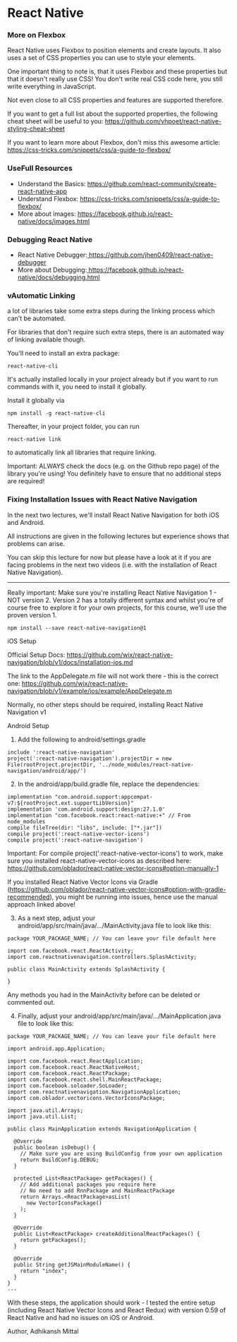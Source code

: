 # React Native

### More on Flexbox

React Native uses Flexbox to position elements and create layouts. It also uses a set of CSS properties you can use to style your elements.

One important thing to note is, that it uses Flexbox and these properties but that it doesn't really use CSS! You don't write real CSS code here, you still write everything in JavaScript.

Not even close to all CSS properties and features are supported therefore.

If you want to get a full list about the supported properties, the following cheat sheet will be useful to you: <a href="https://github.com/vhpoet/react-native-styling-cheat-sheet">https://github.com/vhpoet/react-native-styling-cheat-sheet</a>

If you want to learn more about Flexbox, don't miss this awesome article: <a href="https://css-tricks.com/snippets/css/a-guide-to-flexbox/">https://css-tricks.com/snippets/css/a-guide-to-flexbox/</a>

### UseFull Resources

<ul>
<li>Understand the Basics: <a href="https://github.com/react-community/create-react-native-app">https://github.com/react-community/create-react-native-app</a></li>
<li>Understand Flexbox: <a href="https://css-tricks.com/snippets/css/a-guide-to-flexbox/">https://css-tricks.com/snippets/css/a-guide-to-flexbox/</a></li>
<li>More about images: <a href="https://facebook.github.io/react-native/docs/images.html">https://facebook.github.io/react-native/docs/images.html</a>
</li>
</ul>

### Debugging React Native

<ul>
<li>React Native Debugger:<a href="https://github.com/jhen0409/react-native-debugger"> https://github.com/jhen0409/react-native-debugger</a>
</li><li>More about Debugging:<a href="https://facebook.github.io/react-native/docs/debugging.html"> https://facebook.github.io/react-native/docs/debugging.html</a>
</li>
</ul>

### vAutomatic Linking
a lot of libraries take some extra steps during the linking process which can't be automated.

For libraries that don't require such extra steps, there is an automated way of linking available though.

You'll need to install an extra package: 

```
react-native-cli
``` 

It's actually installed locally in your project already but if you want to run commands with it, you need to install it globally.

Install it globally via 
```
npm install -g react-native-cli 
```
Thereafter, in your project folder, you can run 
```
react-native link 
```
 to automatically link all libraries that require linking.

Important: ALWAYS check the docs (e.g. on the Github repo page) of the library you're using! You definitely have to ensure that no additional steps are required!


### Fixing Installation Issues with React Native Navigation
In the next two lectures, we'll install React Native Navigation for both iOS and Android.

All instructions are given in the following lectures but experience shows that problems can arise.

You can skip this lecture for now but please have a look at it if you are facing problems in the next two videos (i.e. with the installation of React Native Navigation).

---

Really important: Make sure you're installing React Native Navigation 1 - NOT version 2. Version 2 has a totally different syntax and whilst you're of course free to explore it for your own projects, for this course, we'll use the proven version 1.

```
npm install --save react-native-navigation@1
```

iOS Setup

Official Setup Docs: https://github.com/wix/react-native-navigation/blob/v1/docs/installation-ios.md

The link to the AppDelegate.m file will not work there - this is the correct one: https://github.com/wix/react-native-navigation/blob/v1/example/ios/example/AppDelegate.m

Normally, no other steps should be required, installing React Native Navigation v1

Android Setup

1) Add the following to android/settings.gradle
```
include ':react-native-navigation'
project(':react-native-navigation').projectDir = new File(rootProject.projectDir, '../node_modules/react-native-navigation/android/app/')
```
2) In the android/app/build.gradle file, replace the dependencies:

```
implementation "com.android.support:appcompat-v7:${rootProject.ext.supportLibVersion}"
implementation 'com.android.support:design:27.1.0' 
implementation "com.facebook.react:react-native:+" // From node_modules
compile fileTree(dir: "libs", include: ["*.jar"]) 
compile project(':react-native-vector-icons') 
compile project(':react-native-navigation')
```
Important: For compile project(':react-native-vector-icons') to work, make sure you installed react-native-vector-icons as described here: https://github.com/oblador/react-native-vector-icons#option-manually-1

If you installed React Native Vector Icons via Gradle (https://github.com/oblador/react-native-vector-icons#option-with-gradle-recommended), you might be running into issues, hence use the manual approach linked above!

3) As a next step, adjust your android/app/src/main/java/.../MainActivity.java file to look like this:

```
package YOUR_PACKAGE_NAME; // You can leave your file default here
 
import com.facebook.react.ReactActivity;
import com.reactnativenavigation.controllers.SplashActivity;
 
public class MainActivity extends SplashActivity {
 
}
```
Any methods you had in the MainActivity before can be deleted or commented out.

4) Finally, adjust your android/app/src/main/java/.../MainApplication.java file to look like this:
```
package YOUR_PACKAGE_NAME; // You can leave your file default here
 
import android.app.Application;
 
import com.facebook.react.ReactApplication;
import com.facebook.react.ReactNativeHost;
import com.facebook.react.ReactPackage;
import com.facebook.react.shell.MainReactPackage;
import com.facebook.soloader.SoLoader;
import com.reactnativenavigation.NavigationApplication;
import com.oblador.vectoricons.VectorIconsPackage;
 
import java.util.Arrays;
import java.util.List;
 
public class MainApplication extends NavigationApplication {
 
  @Override
  public boolean isDebug() {
    // Make sure you are using BuildConfig from your own application
    return BuildConfig.DEBUG;
  }
 
  protected List<ReactPackage> getPackages() {
    // Add additional packages you require here
    // No need to add RnnPackage and MainReactPackage
    return Arrays.<ReactPackage>asList(
      new VectorIconsPackage()
    );
  }
 
  @Override
  public List<ReactPackage> createAdditionalReactPackages() {
    return getPackages();
  }
 
  @Override
  public String getJSMainModuleName() {
    return "index";
  }
}
---
```
With these steps, the application should work - I tested the entire setup (including React Native Vector Icons and React Redux) with version 0.59 of React Native and had no issues on iOS or Android.

Author,
Adhikansh Mittal
